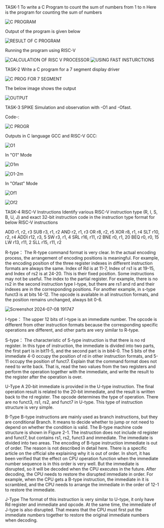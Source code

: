 TASK-1 
To write a C Program to count the sum of numbers from 1 to n
Here is the program for counting the sum of numbers

![C PROGRAM](https://github.com/kavithareddy1706/TASK-1/assets/173707290/0a146378-fa6a-4fd3-a664-de07930febaa)

Output of the program is given below

![RESULT OF C PROGRAM](https://github.com/kavithareddy1706/TASK-1/assets/173707290/6d02b966-a7ba-4778-86d4-95e8acbf2df7)

Running the program using RISC-V

![CALCULATION OF RISC V PROCESSOR](https://github.com/kavithareddy1706/TASK-1/assets/173707290/6851096b-57e3-4e27-ac75-b97c0bdc0b18)
![USING FAST INSTURCTIONS](https://github.com/kavithareddy1706/TASK-1/assets/173707290/d26e3533-153d-42f9-af78-c9f335e7e702)

TASK-2
Write a C program for a 7 segment display driver

![C PROG FOR 7 SEGMENT](https://github.com/kavithareddy1706/TASK-1/assets/173707290/a36bc53e-8019-4a9c-8758-3e3adcedf0a2)

The below image shows the output

![OUTPUT](https://github.com/kavithareddy1706/TASK-1/assets/173707290/a46c8944-1199-4e75-808e-b77004d54952)

TASK-3
SPIKE Simulation and observation with -O1 and -Ofast.

Code-:

![C PROGR](https://github.com/kavithareddy1706/TASK-1/assets/173707290/208da79d-7b41-4a11-af97-02d07c80a749)

Outputs in C language GCC and RISC-V GCC:

![O1](https://github.com/kavithareddy1706/TASK-1/assets/173707290/347dbd02-296c-4af2-bdfd-b6bbd17cbad0)

In "O1" Mode

![O1m](https://github.com/kavithareddy1706/TASK-1/assets/173707290/e9210af2-8531-431d-945d-8a878c9b8e58)

![O1-2m](https://github.com/kavithareddy1706/TASK-1/assets/173707290/bd227202-cbec-440b-8970-11a91025ed87)

In "Ofast" Mode

![Of1](https://github.com/kavithareddy1706/TASK-1/assets/173707290/801a492e-25cb-48b1-af0f-3083f04c6f5d)

![Of2](https://github.com/kavithareddy1706/TASK-1/assets/173707290/e2151f00-5754-4298-a5d8-6b9097bcc568)

TASK-4
RISC-V Instructions
Identify various RISC-V instruction type (R, I, S, B, U, J) and exact 32-bit instruction code in the instruction type format for below RISC-V instructions 

 ADD r1, r2, r3
 SUB r3, r1, r2
 AND r2, r1, r3
 OR r8, r2, r5
 XOR r8, r1, r4
 SLT r10, r2, r4
 ADDI r12, r3, 5
 SW r3, r1, 4
 SRL r16, r11, r2
 BNE r0, r1, 20
 BEQ r0, r0, 15
 LW r13, r11, 2
 SLL r15, r11, r2
 
R-type：
The R-type command format is very clear. In the actual encoding process, the arrangement of encoding positions is meaningful. For example, the encoding position of the three register indexes in different instruction formats are always the same. Index of Rd is at 11-7, Index of rs1 is at 19-15, and Index of rs2 is at 24-20. This is their fixed position. Some instructions may not be useful. The index to the partial register. For example, there is no rs2 in the second instruction type I-type, but there are rs1 and rd and their indexes are in the corresponding positions. For another example, in s-type funct3 is at bits 14-12. The opcode is available in all instruction formats, and the position remains unchanged, always bit 0-6.

![Screenshot 2024-07-08 191747](https://github.com/kavithareddy1706/TASK-1/assets/173707290/23ce93ab-c388-463b-b966-208165af79bb)


I-type：
The upper 12 bits of I-type is an immediate number. The opcode is different from other instruction formats because the corresponding specific operations are different, and other parts are very similar to R-type.

S-type：
The characteristic of S-type instruction is that there is no rd register. In this type of instruction, the immediate is divided into two parts, the first part is in bit11-5, and the second part is in bit4-0. The 5 bits of the immediate 4-0 occupy the position of rd in other instruction formats, and 5-11 occupy the position of funct7. Explain that the command format does not need to write back. That is, read the two values from the two registers and perform the operation together with the immediate, and write the result to the register after the operation is over.

U-Type
A 20-bit immediate is provided in the U-type instruction. The final operation result is related to the 20-bit immediate, and the result is written back to the rd register. The opcode determines the type of operation. There are no funct3, rs1, rs2, and funct7 in U-type. This type of instruction structure is very simple.

B-Type
B-type instructions are mainly used as branch instructions, but they are conditional Branch. It means to decide whether to jump or not need to depend on whether the condition is valid. The B-type machine code structure is shown in Figure 2-1. The instruction does not include rd register and funct7, but contains rs1, rs2, funct3 and immediate. The immediate is divided into two areas. The encoding of B-type instruction immediate is out of order. The reason is not described in detail here. There is a specific article on the official site explaining why it is out of order. In short, it has been verified that the effect on CPU operation function when the immediate number sequence is in this order is very well. But the immediate is disrupted, so it will be decoded when the CPU executes in the future. After decoding, the CPU needs to restore the disrupted immediate in order. For example, when the CPU gets a B-type instruction, the immediate in it is scrambled, and the CPU needs to arrange the immediate in the order of 12-1 to restore the immediate.

J-Type
The format of this instruction is very similar to U-type, it only have Rd register and immediate and opcode. At the same time, the immediate of J-type is also disrupted. That means that the CPU must first put the immediate numbers together to restore the original immediate numbers when decoding.
